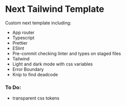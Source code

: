 # Next Tailwind Template

Custom next template including:

- App router
- Typescript
- Prettier
- ESlint
- Pre-commit checking linter and types on staged files
- Tailwind
- Light and dark mode with css variables
- Error Boundary
- Knip to find deadcode

### To Do:

- transparent css tokens
